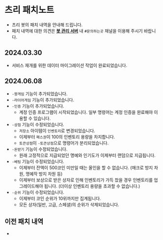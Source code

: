 # 츠리 패치노트

- 츠리 봇의 패치 내역을 안내해 드립니다.
- 패치 내역에 대한 의견은 [**봇 관리 서버**](https://bot.dowon.monster/join) 내 `#문의하는곳` 채널을 이용해 주시기 바랍니다.

## 2024.03.30
- 서비스 재개를 위한 데이터 마이그레이션 작업이 완료되었습니다.

## 2024.06.08
- `-왕게임` 기능이 추가되었습니다.
- `-라이어게임` 기능이 추가되었습니다.
- `-인증` 기능이 추가되었습니다.
  - 계정 인증 프로그램이 시작되었습니다. 일부 명령어는 계정 인증을 완료해야 이용할 수 있습니다.
- `-상점` 기능이 수정되었습니다.
  - `저장소` 아이템이 `인벤토리`로 변경되었습니다.
  - 이제부터 `패스권`이 100의 인벤토리 용량을 차지합니다.
  - `토큰상점`이 `-토큰상점`으로 명령어가 분리되었습니다.
- `-돈받기` 기능이 수정되었습니다.
  - 원래 고정적으로 지급되었던 명예와 인기도가 이제부터 랜덤으로 지급됩니다.
- `-베팅` 기능이 수정되었습니다.
  - 이제부터 잔액이 500코인 미만일 때는 올인을 할 수 없습니다. (매크로 방지 차원, 명예작 방지 차원 등)
  - 이제부터 보상으로 받은 상자로 인해 인벤토리가 가득 찼을 경우 인벤토리를 업그레이드해야 됩니다. (더이상 인벤토리 용량을 초과할 수 없습니다.)
- `-순위` 기능이 수정되었습니다.
  - 이제부터 코인 순위가 10위까지만 집계됩니다.
  - 모든 상자(일반, 고급, 스페셜)의 순위가 삭제되었습니다.

## 이전 패치 내역
- 
